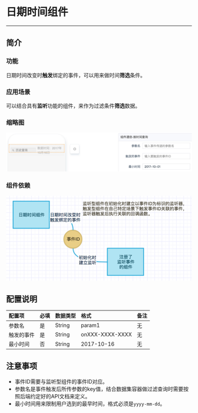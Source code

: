 # 日期时间组件

----

## 简介

### 功能

日期时间改变时**触发**绑定的事件，可以用来做时间**筛选**条件。

### 应用场景

可以结合具有**监听**功能的组件，来作为过滤条件**筛选**数据。

### 缩略图

![](images/datetime.png)

### 组件依赖

![](images/datetime-workflow.png)

## 配置说明

|配置项|必填|数据类型|格式|备注|
|:--|:--|:--|:--|:--|
|参数名|是|String|param1|无|
|触发的事件|是|String|onXXX-XXXX-XXXX|无|
|最小时间|否|String|2017-10-16|无|

## 注意事项

* 事件ID需要与监听型组件的事件ID对应。
* 参数名是事件触发后所传参数的key值，结合数据集容器做过滤查询时需要按照后端约定好的API文档来定义。
* 最小时间用来限制用户选到的最早时间，格式必须是`yyyy-mm-dd`。

